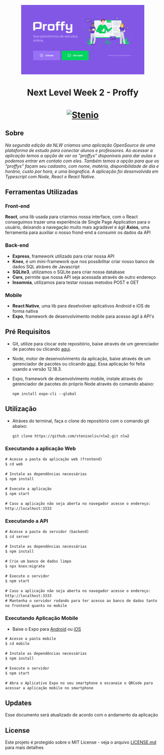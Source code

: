 <p align="center"><img src="https://github.com/steniooliv/nlw2/blob/master/web/src/assets/images/home.png" width=400 alt="Proffy">
<h1 align="center">Next Level Week 2 - Proffy<h1>
</p>
<p align="center">
  <a href="https://www.linkedin.com/in/steniooliv/" >
    <img alt="Stenio" src="https://img.shields.io/badge/steniooliv-in-%230072b1">
  </a>
</p>
  
## Sobre
*Na segunda edição da NLW criamos uma aplicação OpenSource de uma plataforma de estudo para conectar alunos e professores.*
*Ao acessar a aplicação temos a opção de ver os "proffys" disponíveis para dar aulas e podemos entrar em contato com eles.*
*Também temos a opção para que os "proffys" façam seu cadastro, com nome, matéria, disponibilidade de dia e horário, custo por hora, e uma biografica.*
*A aplicação foi desenvolvida em Typescript com Node, React e React Native.*

## Ferramentas Utilizadas
### Front-end
**React**, uma lib usada para criarmos nossa interface, com o React conseguimos trazer uma experiência de Single Page Application para o usuário, deixando a navegação muito mais agradável e ágil
**Axios**, uma ferramenta para auxiliar o nosso frond-end a consumir os dados da API

### Back-end
- **Express**, framework utilizado para criar nossa API
- **Knex**, é um mini-framework que nos possibilitar criar nosso banco de dados SQL atráves de Javascript
- **SQLite3**, utilizamos o SQLite para criar nossa database
- **Cors**, permite que nossa API seja acessada através de outro endereço
- **Insomnia**, utilizamos para testar nossas metodos POST e GET
  
### Mobile
- **React Native**, uma lib para deselvolver aplicativos Android e iOS de forma nativa
- **Expo**, framework de desenvolvimento mobile para acesso ágil à API's

## Pré Requisitos
- Git, utilize para clocar este repositório, baixe através de um gerenciador de pacotes ou clicando [aqui](https://git-scm.com/).
- Node, motor de desenvolvimento da aplicação, baixe através de um gerenciador de pacotes ou clicando [aqui](https://nodejs.org/en/).
Essa aplicação foi feita usando a versão 12.18.3.
- Expo, framework de desenvolvimento mobile, instale através do gerenciador de pacotes do próprio Node através do comando abaixo:

  ```npm install expo-cli --global```


## Utilização
- Atráves do terminal, faça o clone do repositório com o comando git abaixo:

  ```git clone https://github.com/steniooliv/nlw2.git nlw2```

### Executando a aplicação Web
```
# Acesse a pasta da aplicação web (frontend) 
$ cd web

# Instale as dependências necessárias
$ npm install

# Execute a aplicação
$ npm start

# Caso a aplicação não seja aberta no navegador acesse o endereço: http://localhost:3333
```

### Executando a API
```
# Acesse a pasta do servidor (backend) 
$ cd server

# Instale as dependências necessárias
$ npm install

# Crie um banco de dados limpo
$ npx knex:migrate

# Execute o servidor
$ npm start

# Caso a aplicação não seja aberta no navegador acesse o endereço: http://localhost:3333
# Mantenha o servidor rodando para ter acesso ao banco de dados tanto no frontend quanto no mobile
```

### Executando Aplicação Mobile
- Baixe o Expo para [Android](https://play.google.com/store/apps/details?id=host.exp.exponent&hl=pt_BR) ou [iOS](https://apps.apple.com/br/app/expo-client/id982107779)

```
# Acesse a pasta mobile 
$ cd mobile

# Instale as dependências necessárias
$ npm install

# Execute o servidor
$ npm start

# Abra o Aplicativo Expo no seu smartphone e escaneie o QRCode para acessar a aplicação mobile no smartphone
```

## Updates
Esse documento será atualizado de acordo com o andamento da aplicação

## License
Este projeto é protegido sobre o MIT License - veja o arquivo [LICENSE.md](LICENSE.md) para mais detalhes



